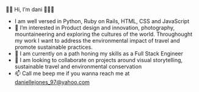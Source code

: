 👋🏽 Hi, I’m dani
🐍💎👾

- I am well versed in Python, Ruby on Rails, HTML, CSS and JavaScript
- 👀 I’m interested in Product design and innovation, photography, mountaineering and exploring the cultures of the world. Throughought my work I want to address the environmental impact of travel and promote sustainable practices.
- 🌱 I am currently on a path honing my skills as a Full Stack Engineer
- 💞️ I am looking to collaborate on projects around visual storytelling, sustainable travel and environmental conservation
- 📫 Call me beep me if you wanna reach me at daniellejones_97@yahoo.com

<!---
daniellejones876/daniellejones876 is a ✨ special ✨ repository because its `README.md` (this file) appears on your GitHub profile.
You can click the Preview link to take a look at your changes.
--->
